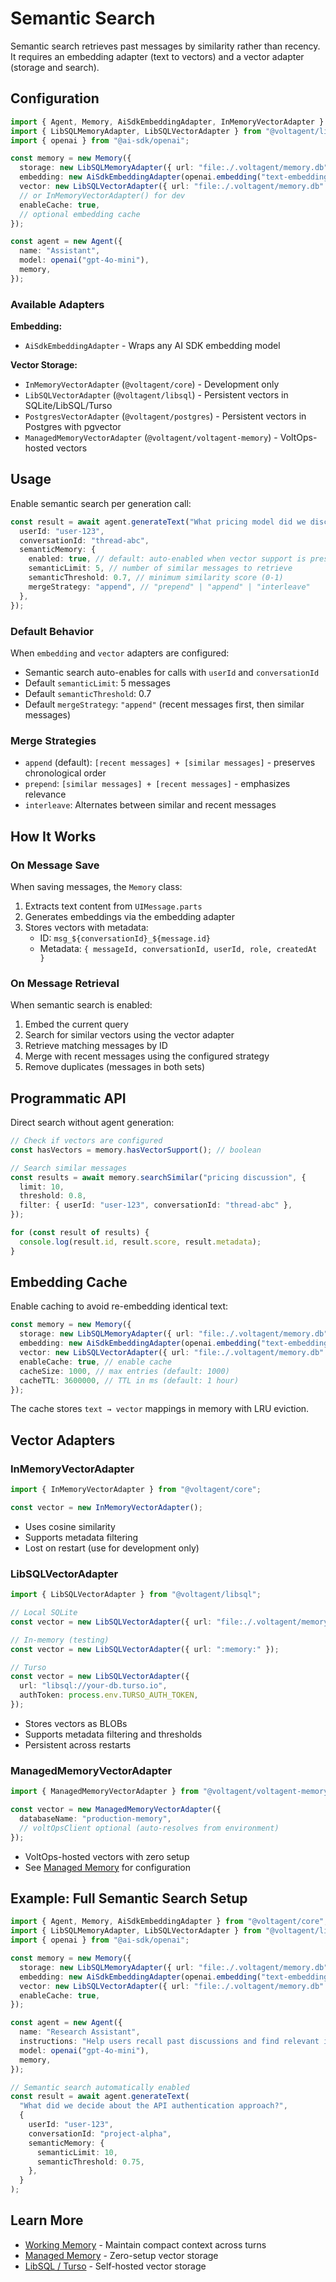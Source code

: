# Semantic Search

Semantic search retrieves past messages by similarity rather than recency. It requires an embedding adapter (text to vectors) and a vector adapter (storage and search).

## Configuration

```typescript
import { Agent, Memory, AiSdkEmbeddingAdapter, InMemoryVectorAdapter } from "@voltagent/core";
import { LibSQLMemoryAdapter, LibSQLVectorAdapter } from "@voltagent/libsql";
import { openai } from "@ai-sdk/openai";

const memory = new Memory({
  storage: new LibSQLMemoryAdapter({ url: "file:./.voltagent/memory.db" }),
  embedding: new AiSdkEmbeddingAdapter(openai.embedding("text-embedding-3-small")),
  vector: new LibSQLVectorAdapter({ url: "file:./.voltagent/memory.db" }),
  // or InMemoryVectorAdapter() for dev
  enableCache: true,
  // optional embedding cache
});

const agent = new Agent({
  name: "Assistant",
  model: openai("gpt-4o-mini"),
  memory,
});
```

### Available Adapters

**Embedding:**

- `AiSdkEmbeddingAdapter` - Wraps any AI SDK embedding model

**Vector Storage:**

- `InMemoryVectorAdapter` (`@voltagent/core`) - Development only
- `LibSQLVectorAdapter` (`@voltagent/libsql`) - Persistent vectors in SQLite/LibSQL/Turso
- `PostgresVectorAdapter` (`@voltagent/postgres`) - Persistent vectors in Postgres with pgvector
- `ManagedMemoryVectorAdapter` (`@voltagent/voltagent-memory`) - VoltOps-hosted vectors

## Usage

Enable semantic search per generation call:

```typescript
const result = await agent.generateText("What pricing model did we discuss?", {
  userId: "user-123",
  conversationId: "thread-abc",
  semanticMemory: {
    enabled: true, // default: auto-enabled when vector support is present
    semanticLimit: 5, // number of similar messages to retrieve
    semanticThreshold: 0.7, // minimum similarity score (0-1)
    mergeStrategy: "append", // "prepend" | "append" | "interleave"
  },
});
```

### Default Behavior

When `embedding` and `vector` adapters are configured:

- Semantic search auto-enables for calls with `userId` and `conversationId`
- Default `semanticLimit`: 5 messages
- Default `semanticThreshold`: 0.7
- Default `mergeStrategy`: `"append"` (recent messages first, then similar messages)

### Merge Strategies

- `append` (default): `[recent messages] + [similar messages]` - preserves chronological order
- `prepend`: `[similar messages] + [recent messages]` - emphasizes relevance
- `interleave`: Alternates between similar and recent messages

## How It Works

### On Message Save

When saving messages, the `Memory` class:

1. Extracts text content from `UIMessage.parts`
2. Generates embeddings via the embedding adapter
3. Stores vectors with metadata:
   - ID: `msg_${conversationId}_${message.id}`
   - Metadata: `{ messageId, conversationId, userId, role, createdAt }`

### On Message Retrieval

When semantic search is enabled:

1. Embed the current query
2. Search for similar vectors using the vector adapter
3. Retrieve matching messages by ID
4. Merge with recent messages using the configured strategy
5. Remove duplicates (messages in both sets)

## Programmatic API

Direct search without agent generation:

```typescript
// Check if vectors are configured
const hasVectors = memory.hasVectorSupport(); // boolean

// Search similar messages
const results = await memory.searchSimilar("pricing discussion", {
  limit: 10,
  threshold: 0.8,
  filter: { userId: "user-123", conversationId: "thread-abc" },
});

for (const result of results) {
  console.log(result.id, result.score, result.metadata);
}
```

## Embedding Cache

Enable caching to avoid re-embedding identical text:

```typescript
const memory = new Memory({
  storage: new LibSQLMemoryAdapter({ url: "file:./.voltagent/memory.db" }),
  embedding: new AiSdkEmbeddingAdapter(openai.embedding("text-embedding-3-small")),
  vector: new LibSQLVectorAdapter({ url: "file:./.voltagent/memory.db" }),
  enableCache: true, // enable cache
  cacheSize: 1000, // max entries (default: 1000)
  cacheTTL: 3600000, // TTL in ms (default: 1 hour)
});
```

The cache stores `text → vector` mappings in memory with LRU eviction.

## Vector Adapters

### InMemoryVectorAdapter

```typescript
import { InMemoryVectorAdapter } from "@voltagent/core";

const vector = new InMemoryVectorAdapter();
```

- Uses cosine similarity
- Supports metadata filtering
- Lost on restart (use for development only)

### LibSQLVectorAdapter

```typescript
import { LibSQLVectorAdapter } from "@voltagent/libsql";

// Local SQLite
const vector = new LibSQLVectorAdapter({ url: "file:./.voltagent/memory.db" });

// In-memory (testing)
const vector = new LibSQLVectorAdapter({ url: ":memory:" });

// Turso
const vector = new LibSQLVectorAdapter({
  url: "libsql://your-db.turso.io",
  authToken: process.env.TURSO_AUTH_TOKEN,
});
```

- Stores vectors as BLOBs
- Supports metadata filtering and thresholds
- Persistent across restarts

### ManagedMemoryVectorAdapter

```typescript
import { ManagedMemoryVectorAdapter } from "@voltagent/voltagent-memory";

const vector = new ManagedMemoryVectorAdapter({
  databaseName: "production-memory",
  // voltOpsClient optional (auto-resolves from environment)
});
```

- VoltOps-hosted vectors with zero setup
- See [Managed Memory](https://voltagent.dev/docs/agents/memory/managed-memory/) for configuration

## Example: Full Semantic Search Setup

```typescript
import { Agent, Memory, AiSdkEmbeddingAdapter } from "@voltagent/core";
import { LibSQLMemoryAdapter, LibSQLVectorAdapter } from "@voltagent/libsql";
import { openai } from "@ai-sdk/openai";

const memory = new Memory({
  storage: new LibSQLMemoryAdapter({ url: "file:./.voltagent/memory.db" }),
  embedding: new AiSdkEmbeddingAdapter(openai.embedding("text-embedding-3-small")),
  vector: new LibSQLVectorAdapter({ url: "file:./.voltagent/memory.db" }),
  enableCache: true,
});

const agent = new Agent({
  name: "Research Assistant",
  instructions: "Help users recall past discussions and find relevant information.",
  model: openai("gpt-4o-mini"),
  memory,
});

// Semantic search automatically enabled
const result = await agent.generateText(
  "What did we decide about the API authentication approach?",
  {
    userId: "user-123",
    conversationId: "project-alpha",
    semanticMemory: {
      semanticLimit: 10,
      semanticThreshold: 0.75,
    },
  }
);
```

## Learn More

- [Working Memory](https://voltagent.dev/docs/agents/memory/working-memory/) - Maintain compact context across turns
- [Managed Memory](https://voltagent.dev/docs/agents/memory/managed-memory/) - Zero-setup vector storage
- [LibSQL / Turso](https://voltagent.dev/docs/agents/memory/libsql/) - Self-hosted vector storage
